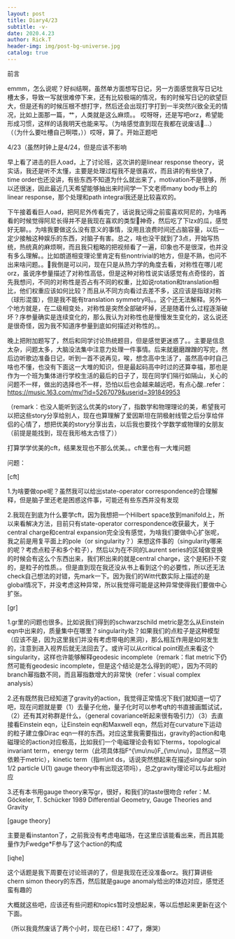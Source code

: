 ```yaml
---
layout: post
title: Diary4/23
subtitle: -v-
date: 2020.4.23
author: Rick.T
header-img: img/post-bg-universe.jpg
catalog: true
---
```


前言

emmm，怎么说呢？好纠结啊，虽然单方面想写日记，另一方面感觉我写日记吐槽太多，导致一写就很难停下来，还有比较极端的情况，有的时候写日记的欲望巨大，但是还有的时候压根不想打字，然后还会出现打字打到一半突然兴致全无的情况，比如上面那一篇，艹，人类就是这么麻烦。。
哎呀呀，还是写吧orz，希望能形成习惯，这样的话我明天也能来写。（为啥感觉直到现在我都在说废话🤔...）（（为什么要吐槽自己啊喂，））哎呀，算了。开始正题吧

4/23（虽然时钟上是4/24，但是应该不影响

早上看了进击的巨人oad，上了讨论班，这次讲的是linear response theory，说实话，我还是听不太懂，主要是处理过程我不是很喜欢，而且讲的有些快了，time order也还没讲，有些东西不知道为什么就出来了，motivation不是很够，所以还很迷，因此最近几天希望能够抽出来时间学一下文老师many body书上的linear response，那个处理和path integral我还是比较喜欢的。

下午接着看巨人oad，把阿尼外传看完了，话说我记得之前蛮喜欢阿尼的，为啥再看的时候觉得阿尼长得并不是我现在喜欢的类型🤔神奇，然后吃了下lzx的瓜，感觉好无聊。。为啥我要做这么没有意义的事情，没用且浪费时间还占脑容量，以后一定少接触这种娱乐的东西，对脑子有害。总之，啥也没干就到了3点，开始写热统，热统真的麻烦啊，而且我只粗略的把视频看了一遍，印象也不是很深，也并没有多么理解。。比如朗道相变理论里肯定有些nontrivial的地方，但是不熟，也问不出来啥问题。。🤔我倒是可以问，现在只是从热力学的角度去看，对称性在哪儿呢orz，虽说序参量描述了对称性高低，但是这种对称性说实话感觉有点奇怪的，首先我想问，不同的对称性是否占有不同的权重，比如说rotation和translation相比，他们权重应该如何比较？而且从不同方向看过去差不多，这应该是指球对称（球形混蛋），但是我不能有translation symmetry吗。。这个还无法解释。另外一个地方就是，在二级相变处，对称性是突然全部破坏掉，还是随着什么过程逐渐破坏？序参量确实是连续变化的，那么我认为对称性也是慢慢发生变化的，这么说还是很奇怪，因为我不知道序参量到底如何描述对称性的。。

晚上把附加题写了，然后和同学讨论热统题目，但是感觉更迷惑了。。主要是信息太杂，问题太多，大脑没法集中注意力处理一件事情。后来就磨磨蹭蹭的写完，然后边听歌边准备日记，听到一首不说再见，唉，想念高中生活了，虽然高中时自己啥也不懂，也没有下面这一大堆的知识，但是最起码高中时过的还算幸福，那也是作为一个班为集体进行学校生活的最后的日子了，现在同学们隔行如隔山，关心的问题不一样，做出的选择也不一样，恐怕以后也会越来越远吧，有点心酸..refer：https://music.163.com/mv/?id=5267079&userid=391849953

（remark：也没人能听到这么优美的story了，指数学和物理理论的美，希望我可以把这些story分享给别人，现在也算理解了爱因斯坦在阴极射线管之后分享给伴侣的心情了，想把优美的story分享出去，以后我也要找个学数学或物理的女朋友（前提是能找到，现在我形格太古怪了））

打算学学优美的cft，结果发现也不那么优美。。cft里也有一大堆问题

问题：

[cft]

1.为啥要做ope呢？虽然我可以给出state-operator correspondence的合理解释，但是脑子里还老是困惑这件事，可能还有些东西并没有发现

2.我现在到底为什么要学cft，因为我想把一个Hilbert space放到manifold上，所以来看解决方法，目前只有state-operator correspondence收获最大，关于central charge和central expansion完全没有感觉，为啥我们要做中心扩张呢，我之前是用复平面上的pole（or singularity？）来想这件事的（singularity哪来的呢？考虑点粒子和多个粒子），然后以为在不同的Laurent series的区域做变换的时候会有这么个东西出来，我们积出来的就是central charge，这个是拓扑不变的，是粒子的性质。。但是直到现在我还没从书上看到这个的必要性，所以还无法check自己想法的对错，先mark一下。因为我们的Witt代数实际上描述的是global情况下，并没考虑这种异常，所以我觉得可能是这种异常使得我们要做中心扩张。

[gr]

1.gr里的问题也很多。比如说我们得到的schwarzschild metric是怎么从Einstein eqn中出来的，质量集中在哪里？singularity处？如果我们的点粒子是这种模型（应该不是，因为这里我们并没有考虑带电的黑洞），那么相互作用是如何发生的，注意到进入视界后就无法回去了。或许可以从critical point观点来看这个singularity，这样也许能够解释geodesic incomplete（remark：flat metric下仍然可能有geodesic incomplete，但是这个结论是怎么得到的呢），因为不同的branch幂指数不同，而且幂指数增大的非常快（refer：visual complex analysis）

2.还有既然我已经知道了gravity的action，我觉得正常情况下我们就知道一切了吧，现在问题就是要（1）去量子化他，量子化时可以参考qft的书直接画瓢试试，（2）还有其对称群是什么，（general covariance听起来很有吸引力）（3）去直接看Einstein eqn，让Einstein eqn和Maxwell eqn，然后对在curvature下运动的粒子建立像Dirac eqn一样的东西。对应这里我需要指出，gravity的action和电磁理论的action对应极高，比如我们一个电磁理论会有如下terms，topological invariant term，energy term（此项具体指F^{\mu\nu}F_{\mu\nu}，显然这一项依赖于metric），kinetic term（指m\int ds，话说突然想起来在描述singular spin 1/2 particle U(1) gauge theory中有出现这项吗），总之gravity理论可以与此相对应

3.还有本书用gauge theory来写gr，很好，和我们的taste很吻合 refer：M. Göckeler, T. Schücker 1989 Differential Geometry, Gauge Theories and Gravity

[gauge theory]

主要是看instanton了，之前我没有考虑电磁场，在这里应该能看出来，而且其能量作为Fwedge*F参与了这个action的构成

[iqhe]

这个话题是我下周要在讨论班讲的了，但是我现在还没准备orz。我打算讲些chern simon theory的东西，然后就是gauge anomaly给出的体边对应，感觉还蛮有趣的

大概就这些吧，应该还有些问题和topics暂时没想起来，等以后想起来更新在这个下面。

（所以我竟然废话了两个小时，现在已经1：47了，爆哭）
